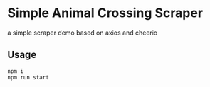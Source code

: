 # Simple Animal Crossing Scraper

a simple scraper demo based on axios and cheerio

## Usage

```
npm i
npm run start
```
